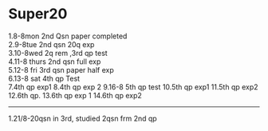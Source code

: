 # Super20
1.8-8mon 2nd Qsn paper completed <br>
2.9-8tue 2nd qsn 20q exp <br>
3.10-8wed 2q rem ,3rd qp test <br>
4.11-8 thurs 2nd qsn full exp <br>
5.12-8 fri 3rd qsn paper half exp<br>
6.13-8 sat 4th qp Test <br>
7.4th qp exp1
8.4th qp exp 2
9.16-8 5th qp test
10.5th qp exp1
11.5th qp exp2
12.6th qp.
13.6th qp exp 1
14.6th qp exp2<br>
<Hr>
1.21/8-20qsn in 3rd, studied 2qsn frm 2nd qp<br>
